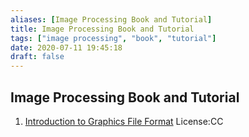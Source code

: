 ```yaml
---
aliases: [Image Processing Book and Tutorial]
title: Image Processing Book and Tutorial
tags: ["image processing", "book", "tutorial"]
date: 2020-07-11 19:45:18
draft: false
---
```


## Image Processing Book and Tutorial

1. [Introduction to Graphics File Format](https://www.fileformat.info/mirror/egff/index.htm) License:CC
